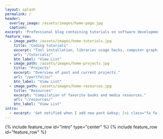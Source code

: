 ```yaml
---
layout: splash
permalink: /
header:
  overlay_image: /assets/images/home-page.jpg
  caption:
excerpt: 'Professional blog containing tutorials on software development and systems administration.'
feature_row:
  - image_path: /assets/images/home-tutorials.jpg
    title: "Coding tutorials"
    excerpt: "Tool installation, libraries usage hacks, computer graphics and more."
    url: "/tutorials/"
    btn_label: "View List"
  - image_path: /assets/images/home-projects.jpg
    title: "Projects"
    excerpt: "Overview of past and current projects."
    url: "/portfolio/"
    btn_label: "View List"
  - image_path: /assets/images/home-resources.jpg
    title: "Resources"
    excerpt: "Compilation of favorite books and media resources."
    url: "/resources/"
    btn_label: "View List"
intro:
  - excerpt: 'Get notified when I add new post &nbsp; [<i class="fa fa-rss"></i>RSS](feed.xml){: .btn .btn--rss}'
---
```


{% include feature_row id="intro" type="center" %}
{% include feature_row id="feature_row" %}
